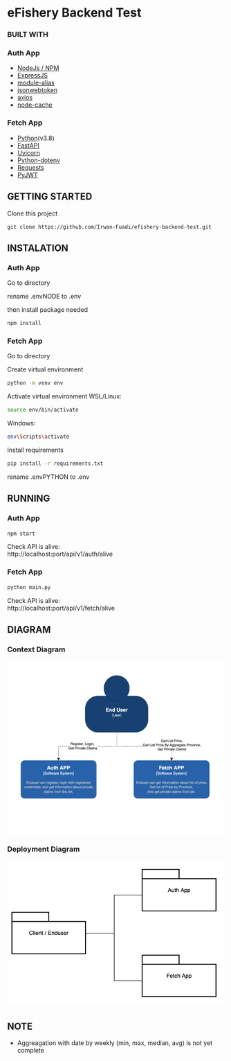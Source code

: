 # eFishery Backend Test

### BUILT WITH

### Auth App
* [NodeJs / NPM](https://www.npmjs.com/)
* [ExpressJS](https://github.com/expressjs/express)
* [module-alias](https://www.npmjs.com/package/module-alias)
* [jsonwebtoken](https://www.npmjs.com/package/jsonwebtoken)
* [axios](https://www.npmjs.com/package/axios)
* [node-cache](https://www.npmjs.com/package/node-cache)

### Fetch App
* [Python](https://www.python.org/)(v3.8)
* [FastAPI](https://github.com/tiangolo/fastapi)
* [Uvicorn](https://github.com/encode/uvicorn)
* [Python-dotenv](https://github.com/theskumar/python-dotenv)
* [Requests](https://github.com/psf/requests)
* [PyJWT](https://github.com/jpadilla/pyjwt)

## GETTING STARTED

Clone this project
```
git clone https://github.com/Irwan-Fuadi/efishery-backend-test.git
```

## INSTALATION

### Auth App

Go to directory

rename .envNODE to .env

then install package needed

```bash
npm install
```

### Fetch App

Go to directory

Create virtual environment

```bash
python -m venv env
```

Activate virtual environment
WSL/Linux:

```bash
source env/bin/activate
```

Windows:

```bash
env\Scripts\activate
```

Install requirements

```bash
pip install -r requirements.txt
```

rename .envPYTHON to .env


## RUNNING

### Auth App

```bash
npm start
```

Check API is alive:</br>
http://localhost:port/api/v1/auth/alive


### Fetch App

```bash
python main.py
```
Check API is alive:</br>
http://localhost:port/api/v1/fetch/alive



## DIAGRAM

### Context Diagram

![Context Diagram](https://github.com/Irwan-Fuadi/efishery-backend-test/blob/master/Context%20Diagram.png?raw=true)

### Deployment Diagram

![Deployment Diagram](https://github.com/Irwan-Fuadi/efishery-backend-test/blob/master/Deployment%20Diagram.png?raw=true)


## NOTE
* Aggreagation with date by weekly (min, max, median, avg) is not yet complete
